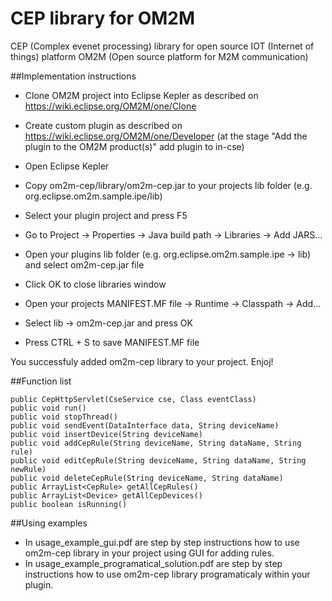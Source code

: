 # CEP library for OM2M
CEP (Complex evenet processing) library for open source IOT (Internet of things) platform OM2M (Open source platform for M2M communication)

##Implementation instructions

- Clone OM2M project into Eclipse Kepler as described on https://wiki.eclipse.org/OM2M/one/Clone
- Create custom plugin as described on https://wiki.eclipse.org/OM2M/one/Developer (at the stage "Add the plugin to the OM2M product(s)" add plugin to in-cse)

- Open Eclipse Kepler
- Copy om2m-cep/library/om2m-cep.jar to your projects lib folder (e.g. org.eclipse.om2m.sample.ipe/lib)
- Select your plugin project and press F5
- Go to Project -> Properties -> Java build path -> Libraries -> Add JARS... 
- Open your plugins lib folder (e.g. org.eclipse.om2m.sample.ipe -> lib) and select om2m-cep.jar file
- Click OK to close libraries window
- Open your projects MANIFEST.MF file -> Runtime -> Classpath -> Add...
- Select lib -> om2m-cep.jar and press OK
- Press CTRL + S to save MANIFEST.MF file

You successfuly added om2m-cep library to your project. Enjoj!

##Function list
```
public CepHttpServlet(CseService cse, Class eventClass)
public void run()
public void stopThread()
public void sendEvent(DataInterface data, String deviceName)
public void insertDevice(String deviceName)
public void addCepRule(String deviceName, String dataName, String rule)
public void editCepRule(String deviceName, String dataName, String newRule)
public void deleteCepRule(String deviceName, String dataName)
public ArrayList<CepRule> getAllCepRules()
public ArrayList<Device> getAllCepDevices()
public boolean isRunning()
```

##Using examples

- In usage_example_gui.pdf are step by step instructions how to use om2m-cep library in your project using GUI for adding rules.
- In usage_example_programatical_solution.pdf are step by step instructions how to use om2m-cep library programaticaly within your plugin.

